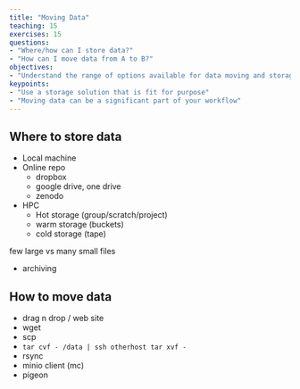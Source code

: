 ```yaml
---
title: "Moving Data"
teaching: 15
exercises: 15
questions:
- "Where/how can I store data?"
- "How can I move data from A to B?"
objectives:
- "Understand the range of options available for data moving and storage"
keypoints:
- "Use a storage solution that is fit for purpose"
- "Moving data can be a significant part of your workflow"
---
```


## Where to store data
- Local machine
- Online repo
  - dropbox
  - google drive, one drive
  - zenodo
- HPC
  - Hot storage (group/scratch/project)
  - warm storage (buckets)
  - cold storage (tape)

few large vs many small files
- archiving

## How to move data
- drag n drop / web site
- wget
- scp
- `tar cvf - /data | ssh otherhost tar xvf -`
- rsync
- minio client (mc)
- pigeon